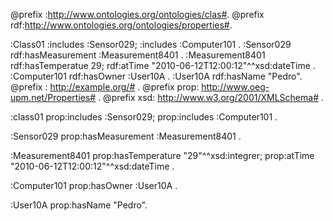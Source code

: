 @prefix :<http://www.ontologies.org/ontologies/clas#>.
@prefix rdf:<http://www.ontologies.org/ontologies/properties#>.

:Class01
:includes :Sensor029;
:includes :Computer101 .
:Sensor029
rdf:hasMeasurement :Measurement8401 .
:Measurement8401
rdf:hasTemperatue 29;
rdf:atTime "2010-06-12T12:00:12"^^xsd:dateTime .
:Computer101
rdf:hasOwner :User10A .
:User10A
rdf:hasName "Pedro".
@prefix : <http://example.org/#> .
@prefix prop: <http://www.oeg-upm.net/Properties#> .
@prefix xsd: <http://www.w3.org/2001/XMLSchema#> .

:class01 prop:includes :Sensor029;
         prop:includes :Computer101 .

:Sensor029 prop:hasMeasurement :Measurement8401 .

:Measurement8401 prop:hasTemperature "29"^^xsd:integrer;
                 prop:atTime "2010-06-12T12:00:12"^^xsd:dateTime .

:Computer101 prop:hasOwner :User10A .

:User10A prop:hasName "Pedro".